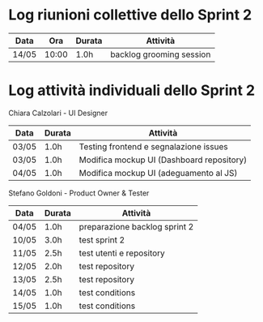 # Log riunioni collettive dello Sprint 2

| Data | Ora | Durata | Attività |
|------|-----|--------|----------|
|14/05 |10:00 | 1.0h  | backlog grooming session |


# Log attività individuali dello Sprint 2




Chiara Calzolari - UI Designer

| Data  | Durata | Attività |
|-------|--------|----------|
|03/05 | 1.0h | Testing frontend e segnalazione issues
|03/05 | 1.0h | Modifica mockup UI (Dashboard repository)
|04/05 | 1.0h | Modifica mockup UI (adeguamento al JS)

Stefano Goldoni - Product Owner & Tester

| Data  | Durata | Attività |
|-------|--------|----------|
|04/05 |1.0h |preparazione backlog sprint 2
|10/05 |3.0h |test sprint 2
|11/05 |2.5h |test utenti e repository
|12/05 |2.0h |test repository
|13/05 |2.5h |test repository
|14/05 |1.0h |test conditions
|15/05 |1.0h |test conditions

